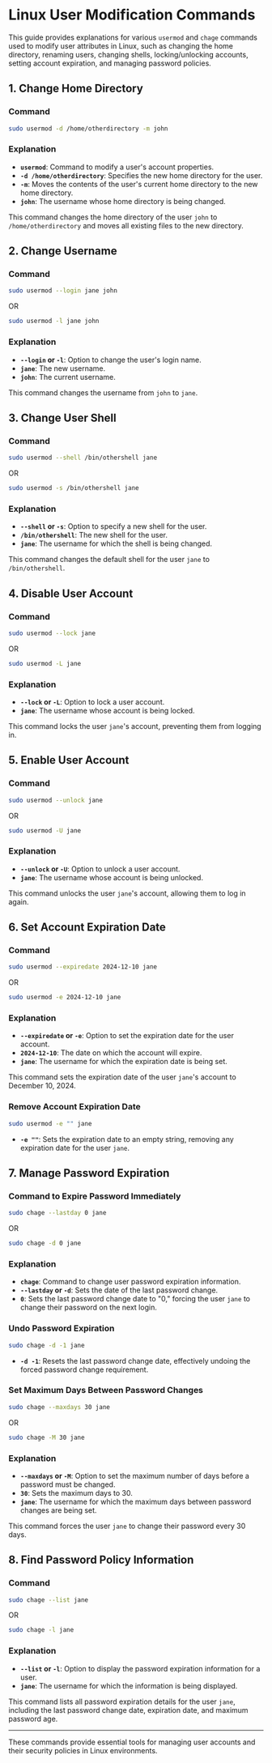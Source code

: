 # Linux User Modification Commands

This guide provides explanations for various `usermod` and `chage` commands used to modify user attributes in Linux, such as changing the home directory, renaming users, changing shells, locking/unlocking accounts, setting account expiration, and managing password policies.

## 1. Change Home Directory

### Command

```bash
sudo usermod -d /home/otherdirectory -m john
```

### Explanation

- **`usermod`**: Command to modify a user's account properties.
- **`-d /home/otherdirectory`**: Specifies the new home directory for the user.
- **`-m`**: Moves the contents of the user's current home directory to the new home directory.
- **`john`**: The username whose home directory is being changed.

This command changes the home directory of the user `john` to `/home/otherdirectory` and moves all existing files to the new directory.

## 2. Change Username

### Command

```bash
sudo usermod --login jane john
```

OR

```bash
sudo usermod -l jane john
```

### Explanation

- **`--login` or `-l`**: Option to change the user's login name.
- **`jane`**: The new username.
- **`john`**: The current username.

This command changes the username from `john` to `jane`.

## 3. Change User Shell

### Command

```bash
sudo usermod --shell /bin/othershell jane
```

OR

```bash
sudo usermod -s /bin/othershell jane
```

### Explanation

- **`--shell` or `-s`**: Option to specify a new shell for the user.
- **`/bin/othershell`**: The new shell for the user.
- **`jane`**: The username for which the shell is being changed.

This command changes the default shell for the user `jane` to `/bin/othershell`.

## 4. Disable User Account

### Command

```bash
sudo usermod --lock jane
```

OR

```bash
sudo usermod -L jane
```

### Explanation

- **`--lock` or `-L`**: Option to lock a user account.
- **`jane`**: The username whose account is being locked.

This command locks the user `jane`'s account, preventing them from logging in.

## 5. Enable User Account

### Command

```bash
sudo usermod --unlock jane
```

OR

```bash
sudo usermod -U jane
```

### Explanation

- **`--unlock` or `-U`**: Option to unlock a user account.
- **`jane`**: The username whose account is being unlocked.

This command unlocks the user `jane`'s account, allowing them to log in again.

## 6. Set Account Expiration Date

### Command

```bash
sudo usermod --expiredate 2024-12-10 jane
```

OR

```bash
sudo usermod -e 2024-12-10 jane
```

### Explanation

- **`--expiredate` or `-e`**: Option to set the expiration date for the user account.
- **`2024-12-10`**: The date on which the account will expire.
- **`jane`**: The username for which the expiration date is being set.

This command sets the expiration date of the user `jane`'s account to December 10, 2024.

### Remove Account Expiration Date

```bash
sudo usermod -e "" jane
```

- **`-e ""`**: Sets the expiration date to an empty string, removing any expiration date for the user `jane`.

## 7. Manage Password Expiration

### Command to Expire Password Immediately

```bash
sudo chage --lastday 0 jane
```

OR

```bash
sudo chage -d 0 jane
```

### Explanation

- **`chage`**: Command to change user password expiration information.
- **`--lastday` or `-d`**: Sets the date of the last password change.
- **`0`**: Sets the last password change date to "0," forcing the user `jane` to change their password on the next login.

### Undo Password Expiration

```bash
sudo chage -d -1 jane
```

- **`-d -1`**: Resets the last password change date, effectively undoing the forced password change requirement.

### Set Maximum Days Between Password Changes

```bash
sudo chage --maxdays 30 jane
```

OR

```bash
sudo chage -M 30 jane
```

### Explanation

- **`--maxdays` or `-M`**: Option to set the maximum number of days before a password must be changed.
- **`30`**: Sets the maximum days to 30.
- **`jane`**: The username for which the maximum days between password changes are being set.

This command forces the user `jane` to change their password every 30 days.

## 8. Find Password Policy Information

### Command

```bash
sudo chage --list jane
```

OR

```bash
sudo chage -l jane
```

### Explanation

- **`--list` or `-l`**: Option to display the password expiration information for a user.
- **`jane`**: The username for which the information is being displayed.

This command lists all password expiration details for the user `jane`, including the last password change date, expiration date, and maximum password age.

---

These commands provide essential tools for managing user accounts and their security policies in Linux environments.
